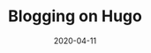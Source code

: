 ---
title: "Blogging on Hugo"
description: "Series of posts about creating a blog using Hugo"
date: 2020-04-11
---